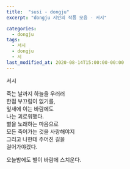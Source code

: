 ```yaml
---
title:  "susi - dongju"
excerpt: "dongju 시인의 작품 모음 - 서시"

categories:
  - dongju
tags:
  - 서시
  - dongju
  - 시
last_modified_at: 2020-08-14T15:00:00-00:00
---
```


서시

죽는 날까지 하늘을 우러러  
한점 부끄럼이 없기를,  
잎새에 이는 바람에도  
나는 괴로워했다.  
별을 노래하는 마음으로  
모든 죽어가는 것을 사랑해야지  
그리고 나한테 주어진 길을  
걸어가야겠다.  

오늘밤에도 별이 바람에 스치운다.